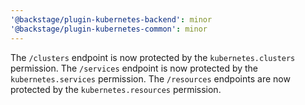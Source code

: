 ```yaml
---
'@backstage/plugin-kubernetes-backend': minor
'@backstage/plugin-kubernetes-common': minor
---
```


The `/clusters` endpoint is now protected by the `kubernetes.clusters` permission.
The `/services` endpoint is now protected by the `kubernetes.services` permission.
The `/resources` endpoints are now protected by the `kubernetes.resources` permission.
